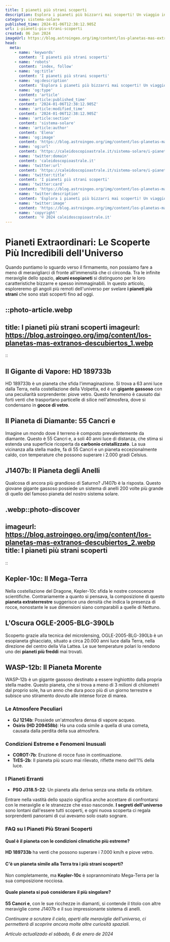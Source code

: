 ```yaml
---
title: I pianeti più strani scoperti
description: Esplora i pianeti più bizzarri mai scoperti! Un viaggio in italiano sui mondi alieni più strani delluniverso. Leggi ora!
category: sistema-solare
published_time: 2024-01-06T12:38:12.905Z
url: i-pianeti-piu-strani-scoperti
created: 06 Jan 2024
imageUrl: https://blog.astroingeo.org/img/content/los-planetas-mas-extranos-descubiertos_1.webp
head:
  meta:
    - name: 'keywords'
      content: 'I pianeti più strani scoperti'
    - name: 'robots'
      content: 'index, follow'
    - name: 'og:title'
      content: 'I pianeti più strani scoperti'
    - name: 'og:description'
      content: 'Esplora i pianeti più bizzarri mai scoperti! Un viaggio in italiano sui mondi alieni più strani delluniverso. Leggi ora!'
    - name: 'og:type'
      content: 'article'
    - name: 'article:published_time'
      content: '2024-01-06T12:38:12.905Z'
    - name: 'article:modified_time'
      content: '2024-01-06T12:38:12.905Z'
    - name: 'article:section'
      content: 'sistema-solare'
    - name: 'article:author'
      content: 'Elena'
    - name: 'og:image'
      content: 'https://blog.astroingeo.org/img/content/los-planetas-mas-extranos-descubiertos_1.webp'
    - name: 'og:url'
      content: 'https://caleidoscopioastrale.it/sistema-solare/i-pianeti-piu-strani-scoperti'
    - name: 'twitter:domain'
      content: 'caleidoscopioastrale.it'
    - name: 'twitter:url'
      content: 'https://caleidoscopioastrale.it/sistema-solare/i-pianeti-piu-strani-scoperti'
    - name: 'twitter:title'
      content: 'I pianeti più strani scoperti'
    - name: 'twitter:card'
      content: 'https://blog.astroingeo.org/img/content/los-planetas-mas-extranos-descubiertos_1.webp'
    - name: 'twitter:description'
      content: 'Esplora i pianeti più bizzarri mai scoperti! Un viaggio in italiano sui mondi alieni più strani delluniverso. Leggi ora!'
    - name: 'twitter:image'
      content: 'https://blog.astroingeo.org/img/content/los-planetas-mas-extranos-descubiertos_1.webp'
    - name: 'copyright'
      content: '© 2024 caleidoscopioastrale.it'
---
```

# Pianeti Extraordinari: Le Scoperte Più Incredibili dell'Universo

Quando puntiamo lo sguardo verso il firmamento, non possiamo fare a meno di meravigliarci di fronte all'immensità che ci circonda. Tra le infinite meraviglie dello spazio, **alcuni esopianeti** si distinguono per le loro caratteristiche bizzarre e spesso inimmaginabili. In questo articolo, esploreremo gli angoli più remoti dell'universo per svelare **i pianeti più strani** che sono stati scoperti fino ad oggi.

::photo-article.webp
---
title: I pianeti più strani scoperti
imageurl: https://blog.astroingeo.org/img/content/los-planetas-mas-extranos-descubiertos_1.webp
---
::

## Il Gigante di Vapore: HD 189733b
HD 189733b è un pianeta che sfida l'immaginazione. Si trova a 63 anni luce dalla Terra, nella costellazione della Volpetta, ed è un **gigante gassoso** con una peculiarità sorprendente: piove vetro. Questo fenomeno è causato dai forti venti che trasportano particelle di silice nell'atmosfera, dove si condensano in **gocce di vetro**.

## Il Pianeta di Diamante: 55 Cancri e
Imagine un mondo dove il terreno è composto prevalentemente da diamante. Questo è 55 Cancri e, a soli 40 anni luce di distanza, che stima si estenda una superficie ricoperta da **carbonio cristallizzato**. La sua vicinanza alla stella madre, fa di 55 Cancri e un pianeta eccezionalmente caldo, con temperature che possono superare i 2.000 gradi Celsius.

## J1407b: Il Pianeta degli Anelli
Qualcosa di ancora più grandioso di Saturno? J1407b è la risposta. Questo giovane gigante gassoso possiede un sistema di anelli 200 volte più grande di quello del famoso pianeta del nostro sistema solare. 

.webp::photo-discover
---
imageurl: https://blog.astroingeo.org/img/content/los-planetas-mas-extranos-descubiertos_2.webp
title: I pianeti più strani scoperti
---
::

## Kepler-10c: Il Mega-Terra
Nella costellazione del Dragone, Kepler-10c sfida le nostre conoscenze scientifiche. Contrariamente a quanto si pensava, la composizione di questo **pianeta extraterrestre** suggerisce una densità che indica la presenza di rocce, nonostante le sue dimensioni siano comparabili a quelle di Nettuno.

## L'Oscura OGLE-2005-BLG-390Lb
Scoperto grazie alla tecnica del microlensing, OGLE-2005-BLG-390Lb è un esopianeta ghiacciato, situato a circa 20.000 anni luce dalla Terra, nella direzione del centro della Via Lattea. Le sue temperature polari lo rendono uno dei **pianeti più freddi** mai trovati.

## WASP-12b: Il Pianeta Morente
WASP-12b è un gigante gassoso destinato a essere inghiottito dalla propria stella madre. Questo pianeta, che si trova a meno di 3 milioni di chilometri dal proprio sole, ha un anno che dura poco più di un giorno terrestre e subisce uno stiramento dovuto alle intense forze di marea.

### Le Atmosfere Peculiari
- **GJ 1214b**: Possiede un'atmosfera densa di vapore acqueo.
- **Osiris (HD 209458b)**: Ha una coda simile a quella di una cometa, causata dalla perdita della sua atmosfera.

### Condizioni Estreme e Fenomeni Inusuali
- **COROT-7b**: Eruzione di rocce fuso in continuazione.
- **TrES-2b**: Il pianeta più scuro mai rilevato, riflette meno dell'1% della luce.

### I Pianeti Erranti
- **PSO J318.5-22**: Un pianeta alla deriva senza una stella da orbitare.

Entrare nella vastità dello spazio significa anche accettare di confrontarsi con le meraviglie e le stranezze che esso nasconde. **I segreti dell'universo** sono lontani dall'essere tutti scoperti, e ogni nuova scoperta ci regala sorprendenti panorami di cui avevamo solo osato sognare.

### FAQ su I Pianeti Più Strani Scoperti
#### Qual è il pianeta con le condizioni climatiche più estreme?
**HD 189733b** ha venti che possono superare i 7.000 km/h e piove vetro.

#### C'è un pianeta simile alla Terra tra i più strani scoperti?
Non completamente, ma **Kepler-10c** è soprannominato Mega-Terra per la sua composizione rocciosa.

#### Quale pianeta si può considerare il più singolare?
**55 Cancri e**, con le sue ricchezze in diamanti, si contende il titolo con altre meraviglie come J1407b e il suo impressionante sistema di anelli.

*Continuare a scrutare il cielo, aperti alle meraviglie dell'universo, ci permetterà di scoprire ancora molte altre curiosità spaziali.*

_Artículo actualizado el sábado, 6 de enero de 2024_